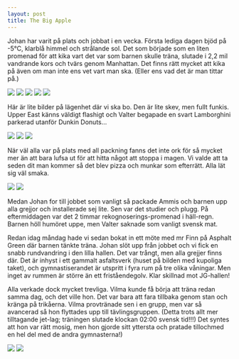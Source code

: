 ```yaml
---
layout: post
title: The Big Apple
---
```


Johan har varit på plats och jobbat i en vecka. Första lediga dagen bjöd på -5°C, klarblå himmel och 
strålande sol. Det som började som en liten promenad för att kika vart det var som barnen skulle träna, 
slutade i 2,2 mil vandrande kors och tvärs genom Manhattan. Det finns rätt mycket att kika på även om 
man inte ens vet vart man ska. (Eller ens vad det är man tittar på.)

<a href="/images/2015-01-12/IMG_1565.JPG"><img src="/images/2015-01-12/thumbnails/IMG_1565.JPG" /></a>
<a href="/images/2015-01-12/IMG_1567.JPG"><img src="/images/2015-01-12/thumbnails/IMG_1567.JPG" /></a>
<a href="/images/2015-01-12/IMG_1560.JPG"><img src="/images/2015-01-12/thumbnails/IMG_1560.JPG" /></a>
<a href="/images/2015-01-12/IMG_1561.JPG"><img src="/images/2015-01-12/thumbnails/IMG_1561.JPG" /></a>
<a href="/images/2015-01-12/IMG_1563.JPG"><img src="/images/2015-01-12/thumbnails/IMG_1563.JPG" /></a>

Här är lite bilder på lägenhet där vi ska bo. Den är lite skev, men fullt funkis. Upper East känns 
väldigt flashigt och Valter begapade en svart Lamborghini parkerad utanför Dunkin Donuts...

<a href="/images/2015-01-12/IMG_1553.JPG"><img src="/images/2015-01-12/thumbnails/IMG_1553.JPG" /></a>
<a href="/images/2015-01-12/IMG_1554.JPG"><img src="/images/2015-01-12/thumbnails/IMG_1554.JPG" /></a>
<a href="/images/2015-01-12/IMG_1556.JPG"><img src="/images/2015-01-12/thumbnails/IMG_1556.JPG" /></a>

När väl alla var på plats med all packning fanns det inte ork för så mycket mer än att bara lufsa ut
för att hitta något att stoppa i magen. Vi valde att ta seden dit man kommer så det blev pizza och
munkar som efterrätt. Alla lät sig väl smaka.

<a href="/images/2015-01-12/IMG_1569.JPG"><img src="/images/2015-01-12/thumbnails/IMG_1569.JPG" /></a>
<a href="/images/2015-01-12/IMG_1570.JPG"><img src="/images/2015-01-12/thumbnails/IMG_1570.JPG" /></a>

Medan Johan for till jobbet som vanligt så packade Ammis och barnen upp alla grejjor och installerade
sej lite. Sen var det studier och plugg. På eftermiddagen var det 2 timmar rekognoserings-promenad i 
häll-regn. Barnen höll humöret uppe, men Valter saknade som vanligt svensk mat.

Redan idag måndag hade vi sedan bokat in ett möte med mr Finn på Asphalt Green där barnen tänkte träna. 
Johan slöt upp från jobbet och vi fick en snabb rundvandring i den lilla hallen. Det var trångt,
men alla grejjer finns där. Det är inhyst i ett gammalt asfaltsverk (huset på bilden med kupoliga taket), 
och gymnastiserandet är utspritt i fyra rum på tre olika våningar. Men inget av rummen är större än ett 
friståendegolv. Klar skillnad mot JG-hallen!

Alla verkade dock mycket trevliga. Vilma kunde få börja att träna redan samma dag, och det ville hon. Det var 
bara att fara tillbaka genom stan och kränga på trikåerna. Vilma provtränade sen i en grupp, men var
så avancerad så hon flyttades upp till tävlingsgruppen. (Detta trots allt mer tilltagande jet-lag; 
träningen slutade klockan 02:00 svensk tid!!!) Det syntes att hon var rätt mosig, men hon gjorde sitt 
yttersta och pratade tillochmed en hel del med de andra gymnasterna!)

<a href="/images/2015-01-12/IMG_1564.JPG"><img src="/images/2015-01-12/thumbnails/IMG_1564.JPG" /></a>
<a href="/images/2015-01-12/IMG_1573.JPG"><img src="/images/2015-01-12/thumbnails/IMG_1573.JPG" /></a>
